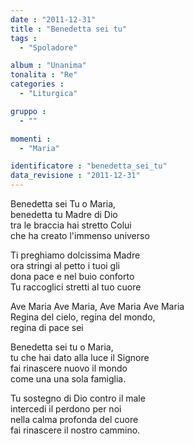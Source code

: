 ```yaml
---
date : "2011-12-31"
title : "Benedetta sei tu"
tags : 
  - "Spoladore"

album : "Unanima"
tonalita : "Re"
categories : 
  - "Liturgica"

gruppo : 
  - ""

momenti : 
  - "Maria"

identificatore : "benedetta_sei_tu"
data_revisione : "2011-12-31"
---
```

  
  
  
 Benedetta sei Tu o Maria,   
 benedetta tu Madre di Dio  
 tra le braccia hai stretto Colui  
 che ha creato l'immenso universo  
  
 Ti preghiamo dolcissima Madre  
 ora stringi al petto i tuoi gli  
 dona pace e nel buio conforto  
 Tu raccoglici stretti al tuo cuore  
  
  
  
Ave Maria Ave Maria, Ave Maria Ave Maria  
Regina del cielo, regina del mondo,  
regina di pace sei     
  
  
  
  
Benedetta sei tu o Maria,   
tu che hai dato alla luce il Signore  
fai rinascere nuovo il mondo  
come una una sola famiglia.  
  
Tu sostegno di Dio contro il male  
intercedi il perdono per noi  
nella calma profonda del cuore  
fai rinascere il nostro cammino.  
  
  
  

